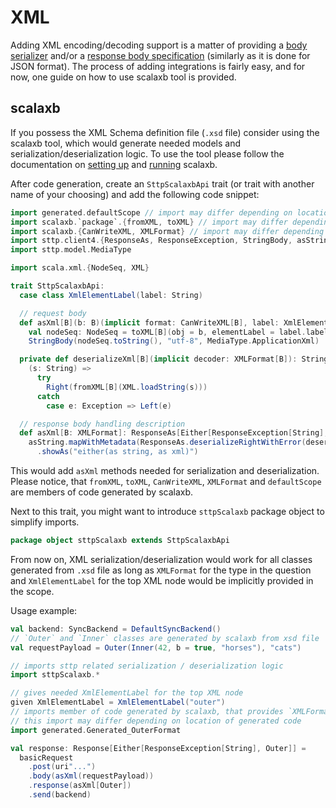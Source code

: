# XML

Adding XML encoding/decoding support is a matter of providing a [body serializer](https://sttp.softwaremill.com/en/latest/requests/body.html) and/or a [response body specification](https://sttp.softwaremill.com/en/latest/responses/body.html) (similarly as it is done for JSON format). The process of adding integrations is fairly easy, and for now, one guide on how to use scalaxb tool is provided.

## scalaxb

If you possess the XML Schema definition file (`.xsd` file) consider using the scalaxb tool, which would generate needed models and serialization/deserialization logic. To use the tool please follow the documentation on [setting up](https://scalaxb.org/setup) and [running](https://scalaxb.org/running-scalaxb) scalaxb.

After code generation, create an `SttpScalaxbApi` trait (or trait with another name of your choosing) and add the following code snippet:

```scala
import generated.defaultScope // import may differ depending on location of generated code
import scalaxb.`package`.{fromXML, toXML} // import may differ depending on location of generated code
import scalaxb.{CanWriteXML, XMLFormat} // import may differ depending on location of generated code
import sttp.client4.{ResponseAs, ResponseException, StringBody, asString}
import sttp.model.MediaType

import scala.xml.{NodeSeq, XML}

trait SttpScalaxbApi:
  case class XmlElementLabel(label: String)

  // request body
  def asXml[B](b: B)(implicit format: CanWriteXML[B], label: XmlElementLabel): StringBody = 
    val nodeSeq: NodeSeq = toXML[B](obj = b, elementLabel = label.label, scope = defaultScope)
    StringBody(nodeSeq.toString(), "utf-8", MediaType.ApplicationXml)

  private def deserializeXml[B](implicit decoder: XMLFormat[B]): String => Either[Exception, B] = 
    (s: String) =>
      try 
        Right(fromXML[B](XML.loadString(s)))
      catch
        case e: Exception => Left(e)

  // response body handling description
  def asXml[B: XMLFormat]: ResponseAs[Either[ResponseException[String], B], Any] =
    asString.mapWithMetadata(ResponseAs.deserializeRightWithError(deserializeXml[B]))
      .showAs("either(as string, as xml)")
```

This would add `asXml` methods needed for serialization and deserialization. Please notice, that `fromXML`, `toXML`, `CanWriteXML`, `XMLFormat` and `defaultScope` are members of code generated by scalaxb.

Next to this trait, you might want to introduce `sttpScalaxb` package object to simplify imports.

```scala
package object sttpScalaxb extends SttpScalaxbApi
```

From now on, XML serialization/deserialization would work for all classes generated from `.xsd` file as long as `XMLFormat` for the type in the question and `XmlElementLabel` for the top XML node would be implicitly provided in the scope.

Usage example:

```scala
val backend: SyncBackend = DefaultSyncBackend()
// `Outer` and `Inner` classes are generated by scalaxb from xsd file
val requestPayload = Outer(Inner(42, b = true, "horses"), "cats") 

// imports sttp related serialization / deserialization logic
import sttpScalaxb.* 

// gives needed XmlElementLabel for the top XML node
given XmlElementLabel = XmlElementLabel("outer") 
// imports member of code generated by scalaxb, that provides `XMLFormat` for `Outer` type; 
// this import may differ depending on location of generated code
import generated.Generated_OuterFormat 

val response: Response[Either[ResponseException[String], Outer]] =
  basicRequest
    .post(uri"...")
    .body(asXml(requestPayload))
    .response(asXml[Outer])
    .send(backend)
```